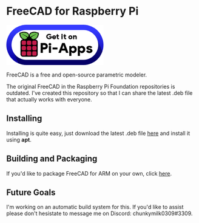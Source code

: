 # FreeCAD for Raspberry Pi

[![badge](https://github.com/Botspot/pi-apps/blob/master/icons/badge.png?raw=true)](https://github.com/Botspot/pi-apps)  

FreeCAD is a free and open-source parametric modeler. 

The original FreeCAD in the Raspberry Pi Foundation repositories is outdated. I've created this repository so that I can share the latest .deb file that actually works with everyone.

## Installing
Installing is quite easy, just download the latest .deb file [here](https://github.com/chunky-milk/freecad-rpi/releases/latest) and install it using **apt**.

## Building and Packaging
If you'd like to package FreeCAD for ARM on your own, click [here](https://github.com/chunky-milk/freecad-rpi/blob/main/PACKAGE.md).

## Future Goals
I'm working on an automatic build system for this. If you'd like to assist please don't hesistate to message me on Discord: chunkymilk0309#3309.
